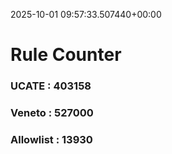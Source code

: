 2025-10-01 09:57:33.507440+00:00
# Rule Counter 
 ### UCATE : 403158

 ### Veneto : 527000

 ### Allowlist : 13930